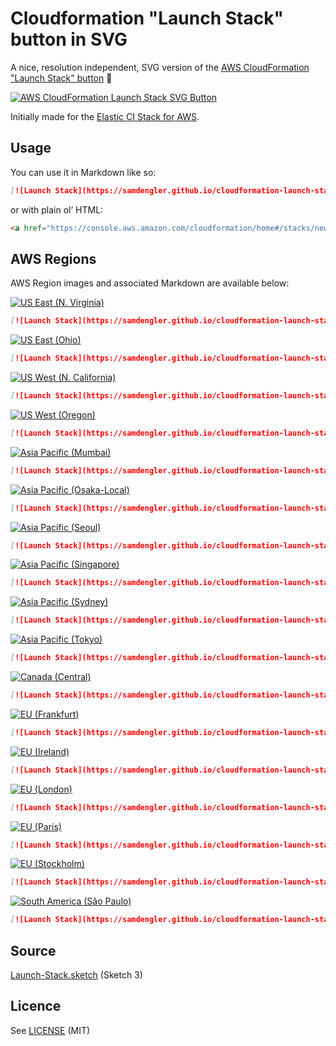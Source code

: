 # Cloudformation "Launch Stack" button in SVG

A nice, resolution independent, SVG version of the [AWS CloudFormation "Launch Stack" button](https://blogs.aws.amazon.com/application-management/post/Tx2YSVJV4VMPBHI/Construct-Your-Own-Launch-Stack-URL) :tada:

[![AWS CloudFormation Launch Stack SVG Button](https://samdengler.github.io/cloudformation-launch-stack-button-svg/images/launch-stack.svg)](images/launch-stack.svg)

Initially made for the [Elastic CI Stack for AWS](https://github.com/buildkite/elastic-ci-stack-for-aws).

## Usage

You can use it in Markdown like so:

```markdown
[![Launch Stack](https://samdengler.github.io/cloudformation-launch-stack-button-svg/images/launch-stack.svg)](https://console.aws.amazon.com/cloudformation/home#/stacks/new?stackName=buildkite&templateURL=https://s3.amazonaws.com/my-great-stack.json)
```

or with plain ol’ HTML:

```html
<a href="https://console.aws.amazon.com/cloudformation/home#/stacks/new?stackName=samdengler&amp;templateURL=https://s3.amazonaws.com/my-great-stack.json"><img alt="Launch Stack" src="https://samdengler.github.io/cloudformation-launch-stack-button-svg/images/launch-stack.svg"></a>
```

## AWS Regions

AWS Region images and associated Markdown are available below:

[![US East (N. Virginia)](https://samdengler.github.io/cloudformation-launch-stack-button-svg/images/us-east-1.svg)](images/us-east-1.svg)
```markdown
[![Launch Stack](https://samdengler.github.io/cloudformation-launch-stack-button-svg/images/us-east-1.svg)](https://console.aws.amazon.com/cloudformation/home?region=us-east-1#/stacks/create/review?stackName=buildkite&templateURL=https://s3.amazonaws.com/my-great-stack.json)
```

[![US East (Ohio)](https://samdengler.github.io/cloudformation-launch-stack-button-svg/images/us-east-2.svg)](images/us-east-2.svg)
```markdown
[![Launch Stack](https://samdengler.github.io/cloudformation-launch-stack-button-svg/images/us-east-2.svg)](https://console.aws.amazon.com/cloudformation/home?region=us-east-2#/stacks/create/review?stackName=buildkite&templateURL=https://s3.amazonaws.com/my-great-stack.json)
```

[![US West (N. California)](https://samdengler.github.io/cloudformation-launch-stack-button-svg/images/us-west-1.svg)](images/us-west-1.svg)
```markdown
[![Launch Stack](https://samdengler.github.io/cloudformation-launch-stack-button-svg/images/us-west-1.svg)](https://console.aws.amazon.com/cloudformation/home?region=us-west-1#/stacks/create/review?stackName=buildkite&templateURL=https://s3.amazonaws.com/my-great-stack.json)
```

[![US West (Oregon)](https://samdengler.github.io/cloudformation-launch-stack-button-svg/images/us-west-2.svg)](images/us-west-2.svg)
```markdown
[![Launch Stack](https://samdengler.github.io/cloudformation-launch-stack-button-svg/images/us-west-2.svg)](https://console.aws.amazon.com/cloudformation/home?region=us-west-2#/stacks/create/review?stackName=buildkite&templateURL=https://s3.amazonaws.com/my-great-stack.json)
```

[![Asia Pacific (Mumbai)](https://samdengler.github.io/cloudformation-launch-stack-button-svg/images/ap-south-1.svg)](images/ap-south-1.svg)
```markdown
[![Launch Stack](https://samdengler.github.io/cloudformation-launch-stack-button-svg/images/ap-south-1.svg)](https://console.aws.amazon.com/cloudformation/home?region=ap-south-1#/stacks/create/review?stackName=buildkite&templateURL=https://s3.amazonaws.com/my-great-stack.json)
```

[![Asia Pacific (Osaka-Local)](https://samdengler.github.io/cloudformation-launch-stack-button-svg/images/ap-northeast-3.svg)](images/ap-northeast-3.svg)
```markdown
[![Launch Stack](https://samdengler.github.io/cloudformation-launch-stack-button-svg/images/ap-northeast-3.svg)](https://console.aws.amazon.com/cloudformation/home?region=ap-northeast-3#/stacks/create/review?stackName=buildkite&templateURL=https://s3.amazonaws.com/my-great-stack.json)
```

[![Asia Pacific (Seoul)](https://samdengler.github.io/cloudformation-launch-stack-button-svg/images/ap-northeast-2.svg)](images/ap-northeast-2.svg)
```markdown
[![Launch Stack](https://samdengler.github.io/cloudformation-launch-stack-button-svg/images/ap-northeast-2.svg)](https://console.aws.amazon.com/cloudformation/home?region=ap-northeast-2#/stacks/create/review?stackName=buildkite&templateURL=https://s3.amazonaws.com/my-great-stack.json)
```

[![Asia Pacific (Singapore)](https://samdengler.github.io/cloudformation-launch-stack-button-svg/images/ap-southeast-1.svg)](images/ap-southeast-1.svg)
```markdown
[![Launch Stack](https://samdengler.github.io/cloudformation-launch-stack-button-svg/images/ap-southeast-1.svg)](https://console.aws.amazon.com/cloudformation/home?region=ap-southeast-1#/stacks/create/review?stackName=buildkite&templateURL=https://s3.amazonaws.com/my-great-stack.json)
```

[![Asia Pacific (Sydney)](https://samdengler.github.io/cloudformation-launch-stack-button-svg/images/ap-southeast-2.svg)](images/ap-southeast-2.svg)
```markdown
[![Launch Stack](https://samdengler.github.io/cloudformation-launch-stack-button-svg/images/ap-southeast-2.svg)](https://console.aws.amazon.com/cloudformation/home?region=ap-southeast-2#/stacks/create/review?stackName=buildkite&templateURL=https://s3.amazonaws.com/my-great-stack.json)
```

[![Asia Pacific (Tokyo)](https://samdengler.github.io/cloudformation-launch-stack-button-svg/images/ap-northeast-1.svg)](images/ap-northeast-1.svg)
```markdown
[![Launch Stack](https://samdengler.github.io/cloudformation-launch-stack-button-svg/images/ap-northeast-1.svg)](https://console.aws.amazon.com/cloudformation/home?region=ap-northeast-1#/stacks/create/review?stackName=buildkite&templateURL=https://s3.amazonaws.com/my-great-stack.json)
```

[![Canada (Central)](https://samdengler.github.io/cloudformation-launch-stack-button-svg/images/ca-central-1.svg)](images/ca-central-1.svg)
```markdown
[![Launch Stack](https://samdengler.github.io/cloudformation-launch-stack-button-svg/images/ca-central-1.svg)](https://console.aws.amazon.com/cloudformation/home?region=ca-central-1#/stacks/create/review?stackName=buildkite&templateURL=https://s3.amazonaws.com/my-great-stack.json)
```

[![EU (Frankfurt)](https://samdengler.github.io/cloudformation-launch-stack-button-svg/images/eu-central-1.svg)](images/eu-central-1.svg)
```markdown
[![Launch Stack](https://samdengler.github.io/cloudformation-launch-stack-button-svg/images/eu-central-1.svg)](https://console.aws.amazon.com/cloudformation/home?region=eu-central-1#/stacks/create/review?stackName=buildkite&templateURL=https://s3.amazonaws.com/my-great-stack.json)
```

[![EU (Ireland)](https://samdengler.github.io/cloudformation-launch-stack-button-svg/images/eu-west-1.svg)](images/eu-west-1.svg)
```markdown
[![Launch Stack](https://samdengler.github.io/cloudformation-launch-stack-button-svg/images/eu-west-1.svg)](https://console.aws.amazon.com/cloudformation/home?region=eu-west-1#/stacks/create/review?stackName=buildkite&templateURL=https://s3.amazonaws.com/my-great-stack.json)
```

[![EU (London)](https://samdengler.github.io/cloudformation-launch-stack-button-svg/images/eu-west-2.svg)](images/eu-west-2.svg)
```markdown
[![Launch Stack](https://samdengler.github.io/cloudformation-launch-stack-button-svg/images/eu-west-2.svg)](https://console.aws.amazon.com/cloudformation/home?region=eu-west-2#/stacks/create/review?stackName=buildkite&templateURL=https://s3.amazonaws.com/my-great-stack.json)
```

[![EU (Paris)](https://samdengler.github.io/cloudformation-launch-stack-button-svg/images/eu-west-3.svg)](images/eu-west-3.svg)
```markdown
[![Launch Stack](https://samdengler.github.io/cloudformation-launch-stack-button-svg/images/eu-west-3.svg)](https://console.aws.amazon.com/cloudformation/home?region=eu-west-3#/stacks/create/review?stackName=buildkite&templateURL=https://s3.amazonaws.com/my-great-stack.json)
```

[![EU (Stockholm)](https://samdengler.github.io/cloudformation-launch-stack-button-svg/images/eu-north-1.svg)](images/eu-north-1.svg)
```markdown
[![Launch Stack](https://samdengler.github.io/cloudformation-launch-stack-button-svg/images/eu-north-1.svg)](https://console.aws.amazon.com/cloudformation/home?region=eu-north-1#/stacks/create/review?stackName=buildkite&templateURL=https://s3.amazonaws.com/my-great-stack.json)
```

[![South America (São Paulo)](https://samdengler.github.io/cloudformation-launch-stack-button-svg/images/sa-east-1.svg)](images/sa-east-1.svg)
```markdown
[![Launch Stack](https://samdengler.github.io/cloudformation-launch-stack-button-svg/images/sa-east-1.svg)](https://console.aws.amazon.com/cloudformation/home?region=sa-east-1#/stacks/create/review?stackName=buildkite&templateURL=https://s3.amazonaws.com/my-great-stack.json)
```

## Source

[Launch-Stack.sketch](sketch/Launch-Stack.sketch) (Sketch 3)

## Licence

See [LICENSE](LICENSE) (MIT)
